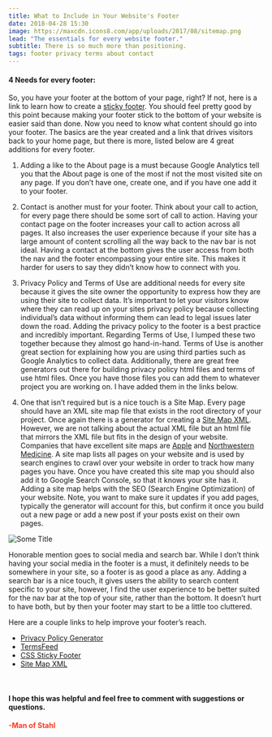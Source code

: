 ```yaml
---
title: What to Include in Your Website's Footer
date: 2018-04-28 15:30
image: https://maxcdn.icons8.com/app/uploads/2017/08/sitemap.png
lead: "The essentials for every website footer." 
subtitle: There is so much more than positioning. 
tags: footer privacy terms about contact
---
```

#### 4 Needs for every footer:
 
So, you have your footer at the bottom of your page, right? If not, here is a link to learn how to create a [sticky footer]( https://css-tricks.com/couple-takes-sticky-footer/). You should feel pretty good by this point because making your footer stick to the bottom of your website is easier said than done. Now you need to know what content should go into your footer. The basics are the year created and a link that drives visitors back to your home page, but there is more, listed below are 4 great additions for every footer. 

1.  Adding a like to the About page is a must because Google Analytics tell you that the About page is one of the most if not the most visited site on any page. If you don’t have one, create one, and if you have one add it to your footer. 

2.  Contact is another must for your footer. Think about your call to action, for every page there should be some sort of call to action. Having your contact page on the footer increases your call to action across all pages. It also increases the user experience because if your site has a large amount of content scrolling all the way back to the nav bar is not ideal. Having a contact at the bottom gives the user access from both the nav and the footer encompassing your entire site. This makes it harder for users to say they didn’t know how to connect with you.  

3.  Privacy Policy and Terms of Use are additional needs for every site because it gives the site owner the opportunity to express how they are using their site to collect data. It’s important to let your visitors know where they can read up on your sites privacy policy because collecting individual’s data without informing them can lead to legal issues later down the road. Adding the privacy policy to the footer is a best practice and incredibly important. Regarding Terms of Use, I lumped these two together because they almost go hand-in-hand. Terms of Use is another great section for explaining how you are using third parties such as Google Analytics to collect data. Additionally, there are great free generators out there for building privacy policy html files and terms of use html files. Once you have those files you can add  them to whatever project you are working on. I have added them in the links below. 

4.  One that isn’t required but is a nice touch is a Site Map. Every page should have an XML site map file that exists in the root directory of your project. Once again there is a generator for creating a [Site Map XML](https://www.xml-sitemaps.com/). However, we are not talking about the actual XML file but an html file that mirrors the XML file but fits in the design of your website. Companies that have excellent site maps are [Apple]( https://www.apple.com/sitemap/) and [Northwestern Medicine]( https://www.nm.org/site-map). A site map lists all pages on your website and is used by search engines to crawl over your website in order to track how many pages you have. Once you have created this site map you should also add it to Google Search Console, so that it knows your site has it. Adding a site map helps with the SEO (Search Engine Optimization) of your website. Note, you want to make sure it updates if you add pages, typically the generator will account for this, but confirm it once you build out a new page or add a new post if your posts exist on their own pages. 

![Some Title](https://i0.wp.com/bundesligafanatic.com/wp-content/uploads/2017/12/honorable_mention.png?fit=751%2C357)

Honorable mention goes to social media and search bar. While I don’t think having your social media in the footer is a must, it definitely needs to be somewhere in your site, so a footer is as good a place as any. Adding a search bar is a nice touch, it gives users the ability to search content specific to your site, however, I find the user experience to be better suited for the nav bar at the top of your site, rather than the bottom. It doesn’t hurt to have both, but by then your footer may start to be a little too cluttered. 

Here are a couple links to help improve your footer’s reach.

* [Privacy Policy Generator](https://privacypolicygenerator.info/)
* [TermsFeed]( https://termsfeed.com/)
* [CSS Sticky Footer]( https://css-tricks.com/couple-takes-sticky-footer/)
* [Site Map XML](https://www.xml-sitemaps.com/)

&nbsp;
#### I hope this was helpful and feel free to comment with suggestions or questions.  

#### **<span style="color:rgb(254, 57, 30)">-Man of Stahl</span>**
